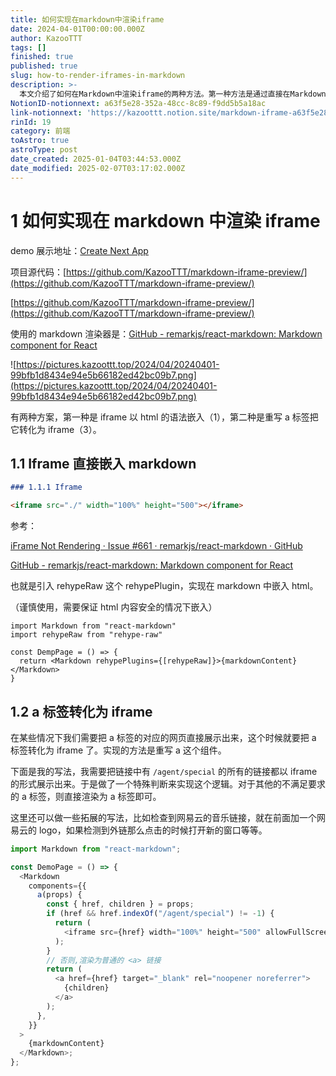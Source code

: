 ```yaml
---
title: 如何实现在markdown中渲染iframe
date: 2024-04-01T00:00:00.000Z
author: KazooTTT
tags: []
finished: true
published: true
slug: how-to-render-iframes-in-markdown
description: >-
  本文介绍了如何在Markdown中渲染iframe的两种方法。第一种方法是通过直接在Markdown中嵌入iframe标签，需要使用`rehypeRaw`插件来实现HTML内容的嵌入。第二种方法是通过重写Markdown中的`a`标签，将其转换为iframe，这种方法可以根据链接内容进行定制化处理，例如将特定链接转换为iframe展示。文中还提供了相关的代码示例和项目源代码链接，以及一个演示地址供参考。
NotionID-notionnext: a63f5e28-352a-48cc-8c89-f9dd5b5a18ac
link-notionnext: 'https://kazoottt.notion.site/markdown-iframe-a63f5e28352a48cc8c89f9dd5b5a18ac'
rinId: 19
category: 前端
toAstro: true
astroType: post
date_created: 2025-01-04T03:44:53.000Z
date_modified: 2025-02-07T03:17:02.000Z
---
```


# 1 如何实现在 markdown 中渲染 iframe

demo 展示地址：[Create Next App](https://markdown-preview-eosin.vercel.app/demo)

项目源代码：[https://github.com/KazooTTT/markdown-iframe-preview/](https://github.com/KazooTTT/markdown-iframe-preview/)

[https://github.com/KazooTTT/markdown-iframe-preview/](https://github.com/KazooTTT/markdown-iframe-preview/)

使用的 markdown 渲染器是：[GitHub - remarkjs/react-markdown: Markdown component for React](https://github.com/remarkjs/react-markdown)

![https://pictures.kazoottt.top/2024/04/20240401-99bfb1d8434e94e5b66182ed42bc09b7.png](https://pictures.kazoottt.top/2024/04/20240401-99bfb1d8434e94e5b66182ed42bc09b7.png)

有两种方案，第一种是 iframe 以 html 的语法嵌入（1），第二种是重写 a 标签把它转化为 iframe（3）。

## 1.1 Iframe 直接嵌入 markdown

```markdown
### 1.1.1 Iframe

<iframe src="./" width="100%" height="500"></iframe>
```

参考：

[iFrame Not Rendering · Issue #661 · remarkjs/react-markdown · GitHub](https://github.com/remarkjs/react-markdown/issues/661)

[GitHub - remarkjs/react-markdown: Markdown component for React](https://github.com/remarkjs/react-markdown?tab=readme-ov-file#appendix-a-html-in-markdown)

也就是引入 rehypeRaw 这个 rehypePlugin，实现在 markdown 中嵌入 html。

（谨慎使用，需要保证 html 内容安全的情况下嵌入）

```tsx
import Markdown from "react-markdown"
import rehypeRaw from "rehype-raw"

const DempPage = () => {
  return <Markdown rehypePlugins={[rehypeRaw]}>{markdownContent}</Markdown>
}
```

## 1.2 a 标签转化为 iframe

在某些情况下我们需要把 a 标签的对应的网页直接展示出来，这个时候就要把 a 标签转化为 iframe 了。实现的方法是重写 a 这个组件。

下面是我的写法，我需要把链接中有 `/agent/special` 的所有的链接都以 iframe 的形式展示出来。于是做了一个特殊判断来实现这个逻辑。对于其他的不满足要求的 a 标签，则直接渲染为 a 标签即可。

这里还可以做一些拓展的写法，比如检查到网易云的音乐链接，就在前面加一个网易云的 logo，如果检测到外链那么点击的时候打开新的窗口等等。

```ts
import Markdown from "react-markdown";

const DemoPage = () => {
  <Markdown
    components={{
      a(props) {
        const { href, children } = props;
        if (href && href.indexOf("/agent/special") != -1) {
          return (
            <iframe src={href} width="100%" height="500" allowFullScreen />
          );
        }
        // 否则,渲染为普通的 <a> 链接
        return (
          <a href={href} target="_blank" rel="noopener noreferrer">
            {children}
          </a>
        );
      },
    }}
  >
    {markdownContent}
  </Markdown>;
};
```
